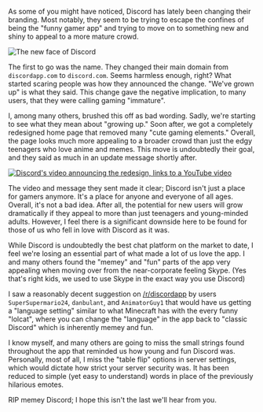 As some of you might have noticed, Discord has lately been changing their branding. Most notably, they seem to be trying to escape the confines of being the "funny gamer app" and trying to move on to something new and shiny to appeal to a more mature crowd.

![The new face of Discord](https://i.imgur.com/nIM3HT4.png)


The first to go was the name. They changed their main domain from `discordapp.com` to `discord.com`. Seems harmless enough, right? What started scaring people was how they announced the change. "We've grown up" is what they said. This change gave the negative implication, to many users, that they were calling gaming "immature".

I, among many others, brushed this off as bad wording. Sadly, we're starting to see what they mean about "growing up." Soon after, we got a completely redesigned home page that removed many "cute gaming elements." Overall, the page looks much more appealing to a broader crowd than just the edgy teenagers who love anime and memes. This move is undoubtedly their goal, and they said as much in an update message shortly after.

[![Discord's video announcing the redesign, links to a YouTube video](https://img.youtube.com/vi/jAXDxug-1B4/0.jpg)](https://www.youtube.com/watch?v=jAXDxug-1B4 "Discord's video announcing the redesign.")

The video and message they sent made it clear; Discord isn't just a place for gamers anymore. It's a place for anyone and everyone of all ages. Overall, it's not a bad idea. After all, the potential for new users will grow dramatically if they appeal to more than just teenagers and young-minded adults. However, I feel there is a significant downside here to be found for those of us who fell in love with Discord as it was.

While Discord is undoubtedly the best chat platform on the market to date, I feel we're losing an essential part of what made a lot of us love the app. I and many others found the "memey" and "fun" parts of the app very appealing when moving over from the near-corporate feeling Skype. (Yes that's right kids, we used to use Skype in the exact way you use Discord)

I saw a reasonably decent suggestion on [/r/discordapp](https://www.reddit.com/r/discordapp/comments/hnx65n/the_depersonalization_of_discord/fxekxd7?utm_source=share&utm_medium=web2x) by users `SuperSupermario24`, `danbulant`, and `AnimatorGuy1` that would have us getting a "language setting" similar to what Minecraft has with the every funny "lolcat", where you can change the "language" in the app back to "classic Discord" which is inherently memey and fun.

I know myself, and many others are going to miss the small strings found throughout the app that reminded us how young and fun Discord was. Personally, most of all, I miss the "table flip" options in server settings, which would dictate how strict your server security was. It has been reduced to simple (yet easy to understand) words in place of the previously hilarious emotes.

RIP memey Discord; I hope this isn't the last we'll hear from you.